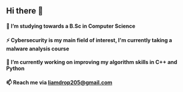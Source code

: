 ## Hi there 👋
#### 🌱 I’m studying towards a B.Sc in Computer Science
#### ⚡ Cybersecurity is my main field of interest, I'm currently taking a malware analysis course
#### 🔭 I’m currently working on improving my algorithm skills in C++ and Python
#### 📫 Reach me via liamdrop205@gmail.com

<!--
**LiamAs05/LiamAs05** is a ✨ _special_ ✨ repository because its `README.md` (this file) appears on your GitHub profile.
Here are some ideas to get you started:
-  I’m currently working on ...
- 👯 I’m looking to collaborate on ...
- 🤔 I’m looking for help with ...
- 💬 Ask me about ...
- 😄 Pronouns: ...
-  Fun fact: ...
-->
